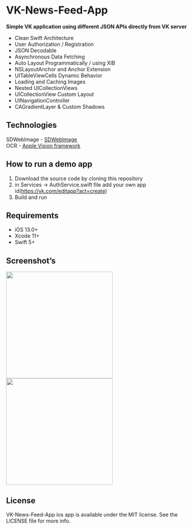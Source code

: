 # VK-News-Feed-App

**Simple VK application using different JSON APIs directly from VK server**

- Clean Swift Architecture
- User Authorization / Registration
- JSON Decodable
- Asynchronous Data Fetching
- Auto Layout Programmatically / using XIB
- NSLayoutAnchor and Anchor Extension
- UITableViewCells Dynamic Behavior
- Loading and Caching Images
- Nested UICollectionViews
- UICollectionView Custom Layout
- UINavigationController
- CAGradientLayer & Custom Shadows

## Technologies
SDWebImage - [SDWebImage](https://github.com/SDWebImage/SDWebImage)<br/>
OCR - [Apple Vision framework](https://developer.apple.com/documentation/vision) <br/>


## How to run a demo app

1) Download the source code by cloning this repository
2) in Services -> AuthService.swift file add your own app id(https://vk.com/editapp?act=create)
3) Build and run

## Requirements
- iOS 13.0+
- Xcode 11+
- Swift 5+


## Screenshot’s

<img width="290px" src="https://user-images.githubusercontent.com/5484111/132972316-babb2ba3-ed7e-432f-9d6f-46f10e10e276.png" /></a>
<img width="290px" src="https://user-images.githubusercontent.com/5484111/132972350-b4fe3b56-f093-4d9c-9c6f-c3e937692487.png" /></a>

## License

VK-News-Feed-App ios app is available under the MIT license. See the LICENSE file for more info.
